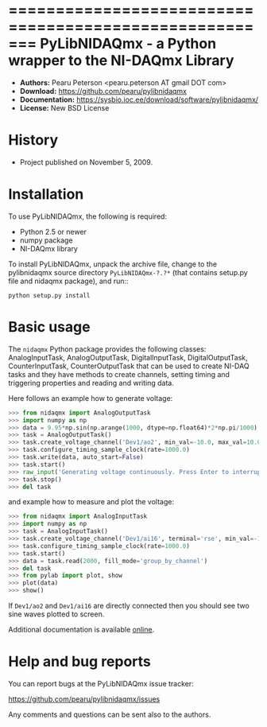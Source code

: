 =======================================================
PyLibNIDAQmx - a Python wrapper to the NI-DAQmx Library
=======================================================

* **Authors:** Pearu Peterson <pearu.peterson AT gmail DOT com>
* **Download:** https://github.com/pearu/pylibnidaqmx
* **Documentation:**  https://sysbio.ioc.ee/download/software/pylibnidaqmx/
* **License:** New BSD License

History
=======

* Project published on November 5, 2009.


Installation
============

To use PyLibNIDAQmx, the following is required:

* Python 2.5 or newer
* numpy package
* NI-DAQmx library

To install PyLibNIDAQmx, unpack the archive file, change to the
pylibnidaqmx source directory `PyLibNIDAQmx-?.?*` (that contains
setup.py file and nidaqmx package), and run::

```
python setup.py install
```

Basic usage
===========

The `nidaqmx` Python package provides the following classes:
AnalogInputTask, AnalogOutputTask, DigitalInputTask, DigitalOutputTask,
CounterInputTask, CounterOutputTask that can be used to create
NI-DAQ tasks and they have methods to create channels, setting
timing and triggering properties and reading and writing data.

Here follows an example how to generate voltage:

```python
>>> from nidaqmx import AnalogOutputTask
>>> import numpy as np
>>> data = 9.95*np.sin(np.arange(1000, dtype=np.float64)*2*np.pi/1000)
>>> task = AnalogOutputTask()
>>> task.create_voltage_channel('Dev1/ao2', min_val=-10.0, max_val=10.0)
>>> task.configure_timing_sample_clock(rate=1000.0)
>>> task.write(data, auto_start=False)
>>> task.start()
>>> raw_input('Generating voltage continuously. Press Enter to interrupt..')
>>> task.stop()
>>> del task
```

and example how to measure and plot the voltage:

```python
>>> from nidaqmx import AnalogInputTask
>>> import numpy as np
>>> task = AnalogInputTask()
>>> task.create_voltage_channel('Dev1/ai16', terminal='rse', min_val=-10.0, max_val=10.0)
>>> task.configure_timing_sample_clock(rate=1000.0)
>>> task.start()
>>> data = task.read(2000, fill_mode='group_by_channel')
>>> del task
>>> from pylab import plot, show
>>> plot(data)
>>> show()
```

If `Dev1/ao2` and `Dev1/ai16` are directly connected then you should see
two sine waves plotted to screen.

Additional documentation is available [online](https://sysbio.ioc.ee/download/software/pylibnidaqmx/).

Help and bug reports
====================

You can report bugs at the PyLibNIDAQmx issue tracker:

  https://github.com/pearu/pylibnidaqmx/issues

Any comments and questions can be sent also to the authors.
